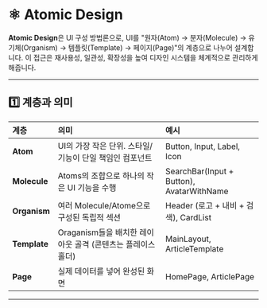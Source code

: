# ⚛️ Atomic Design

**Atomic Design**은 UI 구성 방법론으로, UI를 "원자(Atom) → 분자(Molecule) → 유기체(Organism) → 템플릿(Template) → 페이지(Page)"의 계층으로 나누어 설계합니다. 이 접근은 재사용성, 일관성, 확장성을 높여 디자인 시스템을 체계적으로 관리하게 해줍니다.

---

## 1️⃣ 계층과 의미

|계층|의미|예시|
|:---|:---|:---|
|**Atom**|UI의 가장 작은 단위. 스타일/기능이 단일 책임인 컴포넌트|Button, Input, Label, Icon|
|**Molecule**|Atoms의 조합으로 하나의 작은 UI 기능을 수행|SearchBar(Input + Button), AvatarWithName|
|**Organism**|여러 Molecule/Atome으로 구성된 독립적 섹션|Header (로고 + 내비 + 검색), CardList|
|**Template**|Oraganism들을 배치한 레이아웃 골격 (콘텐츠는 플레이스홀더)|MainLayout, ArticleTemplate|
|**Page**|실제 데이터를 넣어 완성된 화면|HomePage, ArticlePage|


---
